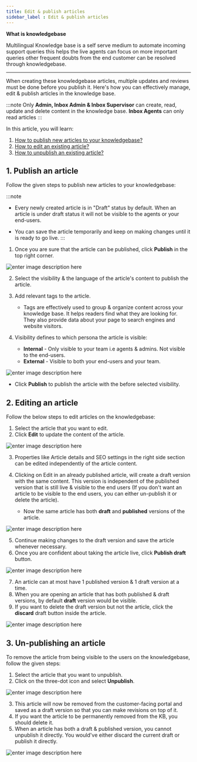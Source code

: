 ```yaml
---
title: Edit & publish articles
sidebar_label : Edit & publish articles
---
```

**What is knowledgebase**

Multilingual Knowledge base is a self serve medium to automate incoming support queries this helps the live agents can focus on more important queries other frequent doubts from the end customer can be resolved through knowledgebase.

---

When creating these knowledgebase articles, multiple updates and reviews must be done before you publish it. Here's how you can effectively manage, edit & publish articles in the knowledge base.

:::note
Only **Admin, Inbox Admin & Inbox Supervisor** can create, read, update and delete content in the knowledge base. 
**Inbox Agents** can only read articles
:::

In this article, you will learn:
1. [How to publish new articles to your knowledgebase?](#1)
2. [How to edit an existing article?](#2)
3. [How to unpublish an existing article?](#3)

## <a name="1"></a> 1. Publish an article

Follow the given steps to publish new articles to your knowledgebase:  

:::note
- Every newly created article is in "Draft" status by default. When an article is under draft status it will not be visible to the agents or your end-users.

- You can save the article temporarily and keep on making changes until it is ready to go live.
:::

1. Once you are sure that the article can be published, click **Publish** in the top right corner.

![enter image description here](https://cdn.yellowmessenger.com/hupmSFMOpSwM1664166966210.png)

2. Select the visibility & the language of the article's content to publish the article.
3. Add relevant tags to the article.

	- Tags are effectively used to group & organize content across your knowledge base. It helps readers find what they are looking for. They also provide data about your page to search engines and website visitors.
4. Visibility defines to which persona the article is visible:  

	- **Internal** - Only visible to your team i.e agents & admins. Not visible to the end-users.  
	- **External** - Visible to both your end-users and your team.  


![enter image description here](https://cdn.yellowmessenger.com/F27iaSqpVZOL1664166999670.png)
- Click **Publish** to publish the article with the before selected visibility.

## <a name="2"></a> 2. Editing an article

Follow the below steps to edit articles on the knowledgebase:

1. Select the article that you want to edit.
2. Click **Edit** to update the content of the article.

![enter image description here](https://cdn.yellowmessenger.com/hYwFBL98R4Ad1664167026505.png)

3. Properties like Article details and SEO settings in the right side section can be edited independently of the article content.
4. Clicking on Edit in an already published article, will create a draft version with the same content. This version is independent of the published version that is still live & visible to the end users (If you don't want an article to be visible to the end users, you can either un-publish it or delete the article).

	- Now the same article has both **draft** and **published** versions of the article.

![enter image description here](https://cdn.yellowmessenger.com/U8RsolxjYEyL1664172310672.jpg)

5. Continue making changes to the draft version and save the article whenever necessary.
6. Once you are confident about taking the article live, click **Publish draft** button.

![enter image description here](https://cdn.yellowmessenger.com/H4BthLeNU46f1664167074454.png)

7. An article can at most have 1 published version & 1 draft version at a time.
8. When you are opening an article that has both published & draft versions, by default **draft** version would be visible.
9. If you want to delete the draft version but not the article, click the **discard** draft button inside the article.

![enter image description here](https://cdn.yellowmessenger.com/zzD3zAB0VHTA1664167109591.png)

## <a name="3"></a>  3. Un-publishing an article

To remove the article from being visible to the users on the knowledgebase, follow the given steps: 


1. Select the article that you want to unpublish.
2. Click on the three-dot icon and select **Unpublish**.

![enter image description here](https://cdn.yellowmessenger.com/T02zL8if6aZ71664166821218.png)

3. This article will now be removed from the customer-facing portal and saved as a draft version so that you can make revisions on top of it.
4. If you want the article to be permanently removed from the KB, you should delete it.
5. When an article has both a draft & published version, you cannot unpublish it directly. You would've either discard the current draft or publish it directly.

![enter image description here](https://cdn.yellowmessenger.com/q9zKWkpCPDdE1664166781894.png)